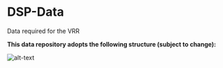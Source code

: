 # DSP-Data
Data required for the VRR

**This data repository adopts the following structure (subject to change):**

![alt-text](https://github.com/kitab-project/DSP-Data/blob/master/Repository_struture.png "Diagram of repository structure")
